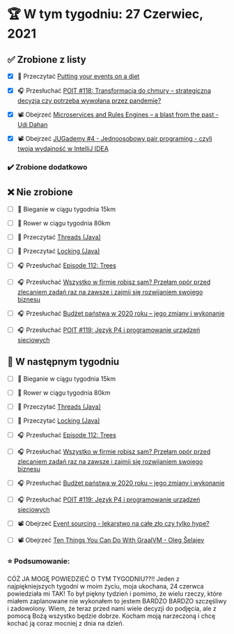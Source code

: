 # 🏆 W tym tygodniu: 27 Czerwiec, 2021


## ✅ Zrobione z listy
- [x] 📗 Przeczytać [Putting your events on a diet](https://particular.net/blog/putting-your-events-on-a-diet)
- [x] 🎧 Przesłuchać [POIT #118: Transformacja do chmury – strategiczna decyzja czy potrzeba wywołana przez pandemię?](https://porozmawiajmyoit.pl/poit-118-transformacja-do-chmury-strategiczna-decyzja-czy-potrzeba-wywolana-przez-pandemie/)
- [x] 📽️ Obejrzeć [Microservices and Rules Engines – a blast from the past - Udi Dahan](https://youtu.be/Fuac__g928E)
- [x] 📽️ Obejrzeć [JUGademy #4 - Jednoosobowy pair programing - czyli twoja wydajność w IntelliJ IDEA](https://youtu.be/kctQtjQDvdM)


### ✔️ Zrobione dodatkowo


## ❌ Nie zrobione
- [ ] 🏃 Bieganie w ciągu tygodnia 15km
- [ ] 🚴 Rower w ciągu tygodnia 80km
- [ ] 📗 Przeczytać [Threads (Java)](https://learning-notes.mistermicheels.com/java/concurrency-details/threads/)
- [ ] 📗 Przeczytać [Locking (Java)](https://learning-notes.mistermicheels.com/java/concurrency-details/locking)
- [ ] 🎧 Przesłuchać [Episode 112: Trees](https://www.programmingthrowdown.com/2021/05/episode-112-trees.html)
- [ ] 🎧 Przesłuchać [Wszystko w firmie robisz sam? Przełam opór przed zlecaniem zadań raz na zawsze i zajmij się rozwijaniem swojego biznesu](https://malawielkafirma.pl/jak-pokonac-opor-przed-delegowaniem/)
- [ ] 🎧 Przesłuchać [Budżet państwa w 2020 roku – jego zmiany i wykonanie](https://inwestomat.eu/budzet-panstwa-w-2020-roku/)
- [ ] 🎧 Przesłuchać [POIT #119: Język P4 i programowanie urządzeń sieciowych](https://porozmawiajmyoit.pl/poit-119-jezyk-p4-i-programowanie-urzadzen-sieciowych/)


## 📝 W następnym tygodniu
- [ ] 🏃 Bieganie w ciągu tygodnia 15km
- [ ] 🚴 Rower w ciągu tygodnia 80km
- [ ] 📗 Przeczytać [Threads (Java)](https://learning-notes.mistermicheels.com/java/concurrency-details/threads/)
- [ ] 📗 Przeczytać [Locking (Java)](https://learning-notes.mistermicheels.com/java/concurrency-details/locking)
- [ ] 🎧 Przesłuchać [Episode 112: Trees](https://www.programmingthrowdown.com/2021/05/episode-112-trees.html)
- [ ] 🎧 Przesłuchać [Wszystko w firmie robisz sam? Przełam opór przed zlecaniem zadań raz na zawsze i zajmij się rozwijaniem swojego biznesu](https://malawielkafirma.pl/jak-pokonac-opor-przed-delegowaniem/)
- [ ] 🎧 Przesłuchać [Budżet państwa w 2020 roku – jego zmiany i wykonanie](https://inwestomat.eu/budzet-panstwa-w-2020-roku/)
- [ ] 🎧 Przesłuchać [POIT #119: Język P4 i programowanie urządzeń sieciowych](https://porozmawiajmyoit.pl/poit-119-jezyk-p4-i-programowanie-urzadzen-sieciowych/)
- [ ] 📽️ Obejrzeć [Event sourcing - lekarstwo na całe zło czy tylko hype?](https://youtu.be/m39mZ7NsbUA)
- [ ] 📽️ Obejrzeć [Ten Things You Can Do With GraalVM - Oleg Šelajev](https://youtu.be/0meXvomuu9U)


### ⭐ Podsumowanie:
CÓŻ JA MOGĘ POWIEDZIEĆ O TYM TYGODNIU??!! Jeden z najpiękniejszych tygodni w moim życiu, moja ukochana, 24 czerwca powiedziała mi TAK! To był piękny tydzień i pomimo, że wielu rzeczy, które miałem zaplanowane nie wykonałem to jestem BARDZO BARDZO szczęśliwy i zadowolony. Wiem, że teraz przed nami wiele decyzji do podjęcia, ale z pomocą Bożą wszystko będzie dobrze. Kocham moją narzeczoną i chcę kochać ją coraz mocniej z dnia na dzień.
